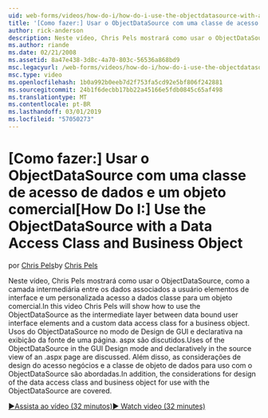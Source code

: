 ```yaml
---
uid: web-forms/videos/how-do-i/how-do-i-use-the-objectdatasource-with-a-data-access-class-and-business-object
title: '[Como fazer:] Usar o ObjectDataSource com uma classe de acesso de dados e um objeto de negócios | Microsoft Docs'
author: rick-anderson
description: Neste vídeo, Chris Pels mostrará como usar o ObjectDataSource como a camada intermediária entre elementos de interface de usuário associada a dados e uma acc. de dados personalizados...
ms.author: riande
ms.date: 02/21/2008
ms.assetid: 8a47e438-3d8c-4a70-803c-56536a868bd9
msc.legacyurl: /web-forms/videos/how-do-i/how-do-i-use-the-objectdatasource-with-a-data-access-class-and-business-object
msc.type: video
ms.openlocfilehash: 1b0a992b0eeb7d2f753fa5cd92e5bf806f242881
ms.sourcegitcommit: 24b1f6decbb17bb22a45166e5fdb0845c65af498
ms.translationtype: MT
ms.contentlocale: pt-BR
ms.lasthandoff: 03/01/2019
ms.locfileid: "57050273"
---
```

<a name="how-do-i-use-the-objectdatasource-with-a-data-access-class-and-business-object"></a><span data-ttu-id="896d4-103">[Como fazer:] Usar o ObjectDataSource com uma classe de acesso de dados e um objeto comercial</span><span class="sxs-lookup"><span data-stu-id="896d4-103">[How Do I:] Use the ObjectDataSource with a Data Access Class and Business Object</span></span>
====================
<span data-ttu-id="896d4-104">por [Chris Pels](https://twitter.com/chrispels)</span><span class="sxs-lookup"><span data-stu-id="896d4-104">by [Chris Pels](https://twitter.com/chrispels)</span></span>

<span data-ttu-id="896d4-105">Neste vídeo, Chris Pels mostrará como usar o ObjectDataSource, como a camada intermediária entre os dados associados a usuário elementos de interface e um personalizada acesso a dados classe para um objeto comercial.</span><span class="sxs-lookup"><span data-stu-id="896d4-105">In this video Chris Pels will show how to use the ObjectDataSource as the intermediate layer between data bound user interface elements and a custom data access class for a business object.</span></span> <span data-ttu-id="896d4-106">Usos do ObjectDataSource no modo de Design de GUI e declarativa na exibição da fonte de uma página. aspx são discutidos.</span><span class="sxs-lookup"><span data-stu-id="896d4-106">Uses of the ObjectDataSource in the GUI Design mode and declaratively in the source view of an .aspx page are discussed.</span></span> <span data-ttu-id="896d4-107">Além disso, as considerações de design do acesso negócios e a classe de objeto de dados para uso com o ObjectDataSource são abordadas.</span><span class="sxs-lookup"><span data-stu-id="896d4-107">In addition, the considerations for design of the data access class and business object for use with the ObjectDataSource are covered.</span></span>

[<span data-ttu-id="896d4-108">&#9654;Assista ao vídeo (32 minutos)</span><span class="sxs-lookup"><span data-stu-id="896d4-108">&#9654; Watch video (32 minutes)</span></span>](https://channel9.msdn.com/Blogs/ASP-NET-Site-Videos/how-do-i-use-the-objectdatasource-with-a-data-access-class-and-business-object)
